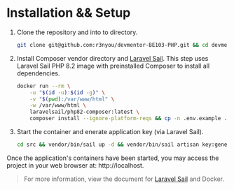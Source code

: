 # Installation && Setup
1. Clone the repository and into to directory.
   ```sh
   git clone git@github.com:r3nyou/devmentor-BE103-PHP.git && cd devmentor-BE103-PHP
   ```

2. Install Composer vendor directory and [Laravel Sail](https://laravel.com/docs/10.x/sail). This step uses Laravel Sail PHP 8.2 image with preinstalled Composer to install all dependencies.
   ```sh
   docker run --rm \
       -u "$(id -u):$(id -g)" \
       -v "$(pwd):/var/www/html" \
       -w /var/www/html \
       laravelsail/php82-composer:latest \
       composer install --ignore-platform-reqs && cp -n .env.example .env
   ```

3. Start the container and enerate application key (via Laravel Sail).
   ```sh
   cd src && vendor/bin/sail up -d && vendor/bin/sail artisan key:generate
   ```

Once the application's containers have been started, you may access the project in your web browser at: http://localhost.
   > For more information, view the document for [Laravel Sail](https://laravel.com/docs/10.x/sail) and Docker.

